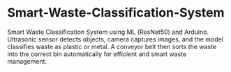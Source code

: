 # Smart-Waste-Classification-System
Smart Waste Classification System using ML (ResNet50) and Arduino. Ultrasonic sensor detects objects, camera captures images, and the model classifies waste as plastic or metal. A conveyor belt then sorts the waste into the correct bin automatically for efficient and smart waste management.
